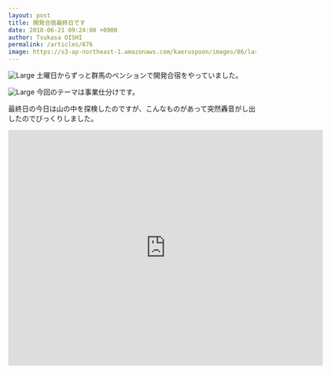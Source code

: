 ```yaml
---
layout: post
title: 開発合宿最終日です
date: 2010-06-21 09:24:00 +0900
author: Tsukasa OISHI
permalink: /articles/876
image: https://s3-ap-northeast-1.amazonaws.com/kaeruspoon/images/86/large.JPG?1300880347
---
```


![Large](https://s3-ap-northeast-1.amazonaws.com/kaeruspoon/images/86/large.JPG?1300880347)
土曜日からずっと群馬のペンションで開発合宿をやっていました。

![Large](https://s3-ap-northeast-1.amazonaws.com/kaeruspoon/images/87/large.JPG?1300880356)
今回のテーマは事業仕分けです。

最終日の今日は山の中を探検したのですが、こんなものがあって突然轟音がし出したのでびっくりしました。

<iframe width="640" height="480" src="https://www.youtube.com/embed/6Koc7QIRzts" frameborder="0" allowfullscreen></iframe>
